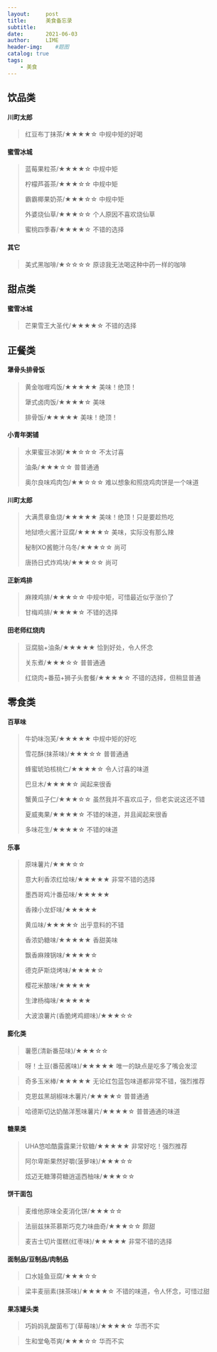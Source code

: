 ```yaml
---
layout:     post
title:      美食备忘录
subtitle:   
date:       2021-06-03
author:     LIME
header-img:    #题图
catalog: true
tags:
    - 美食
---
```


## 饮品类
#### 川町太郎
> 红豆布丁抹茶/★★★★☆ 中规中矩的好喝

#### 蜜雪冰城
> 蓝莓果粒茶/★★★★☆ 中规中矩
> 
> 柠檬芦荟茶/★★★☆☆ 中规中矩
> 
> 霸霸椰果奶茶/★★★☆☆ 中规中矩
> 
> 外婆烧仙草/★★★☆☆ 个人原因不喜欢烧仙草
> 
> 蜜桃四季春/★★★★☆ 不错的选择

#### 其它
> 美式黑咖啡/★☆☆☆☆ 原谅我无法喝这种中药一样的咖啡

## 甜点类
#### 蜜雪冰城
> 芒果雪王大圣代/★★★★☆ 不错的选择

## 正餐类
#### 犟骨头排骨饭
> 黄金咖喱鸡饭/★★★★★ 美味！绝顶！
> 
> 犟式卤肉饭/★★★★☆ 美味
> 
> 排骨饭/★★★★★ 美味！绝顶！

#### 小青年粥铺
> 水果蜜豆冰粥/★★☆☆☆ 不太讨喜
> 
> 油条/★★★☆☆ 普普通通
> 
> 奥尔良味鸡肉包/★★☆☆☆ 难以想象和照烧鸡肉饼是一个味道

#### 川町太郎
> 大满贯章鱼烧/★★★★★ 美味！绝顶！只是要趁热吃
> 
> 地狱喷火酱汁豆腐/★★★★☆ 美味，实际没有那么辣
> 
> 秘制XO酱鲍汁乌冬/★★★☆☆ 尚可
> 
> 唐扬日式炸鸡块/★★★☆☆ 尚可

#### 正新鸡排
> 麻辣鸡排/★★★☆☆ 中规中矩，可惜最近似乎涨价了
> 
> 甘梅鸡排/★★★★☆ 不错的选择

#### 田老师红烧肉
> 豆腐脑+油条/★★★★★ 恰到好处，令人怀念
> 
> 关东煮/★★★☆☆ 普普通通
> 
> 红烧肉+番茄+狮子头套餐/★★★★☆ 不错的选择，但稍显普通

## 零食类
#### 百草味
> 牛奶味泡芙/★★★★★ 中规中矩的好吃
> 
> 雪花酥(抹茶味)/★★★☆☆ 普普通通
> 
> 蜂蜜琥珀核桃仁/★★★★☆ 令人讨喜的味道
> 
> 巴旦木/★★★★☆ 闻起来很香
> 
> 蟹黄瓜子仁/★★★☆☆ 虽然我并不喜欢瓜子，但老实说这还不错
> 
> 夏威夷果/★★★★☆ 不错的味道，并且闻起来很香
> 
> 多味花生/★★★★☆ 不错的味道

#### 乐事
> 原味薯片/★★★☆☆ 
> 
> 意大利香浓红烩味/★★★★★ 非常不错的选择
> 
> 墨西哥鸡汁番茄味/★★★★★ 
> 
> 香辣小龙虾味/★★★★★
> 
> 黄瓜味/★★★★☆ 出乎意料的不错
> 
> 香浓奶糖味/★★★★★ 香甜美味
> 
> 飘香麻辣锅味/★★★★☆
> 
> 德克萨斯烧烤味/★★★★☆
> 
> 樱花米酿味/★★★★★
> 
> 生津杨梅味/★★★★★
> 
> 大波浪薯片(香脆烤鸡翅味)/★★★☆☆

#### 膨化类
> 薯愿(清新番茄味)/★★★☆☆

> 呀！土豆(番茄酱味)/★★★★★ 唯一的缺点是吃多了嘴会发涩

> 奇多玉米棒/★★★★★ 无论红包蓝包味道都非常不错，强烈推荐

> 克恩兹黑胡椒味木薯片/★★★★☆ 普普通通

> 哈德斯切达奶酪洋葱味薯片/★★★★☆ 普普通通的味道

#### 糖果类
> UHA悠哈酷露露果汁软糖/★★★★★ 非常好吃！强烈推荐
> 
> 阿尔卑斯果然好嚼(菠萝味)/★★★☆☆ 
> 
> 炫迈无糖薄荷糖逍遥西柚味/★★★☆☆ 

#### 饼干面包
> 麦维他原味全麦消化饼/★★★☆☆ 

> 法丽兹抹茶慕斯巧克力味曲奇/★★★☆☆ 颇甜
> 
> 麦吉士切片蛋糕(红枣味)/★★★★★ 非常不错的选择

#### 面制品/豆制品/肉制品
> 口水娃鱼豆腐/★★★☆☆ 

> 梁丰麦丽素(抹茶味)/★★★★☆ 不错的味道，令人怀念，可惜过甜

#### 果冻罐头类
> 巧妈妈乳酸菌布丁(草莓味)/★★★★☆ 华而不实

> 生和堂龟苓爽/★★★☆☆ 华而不实
